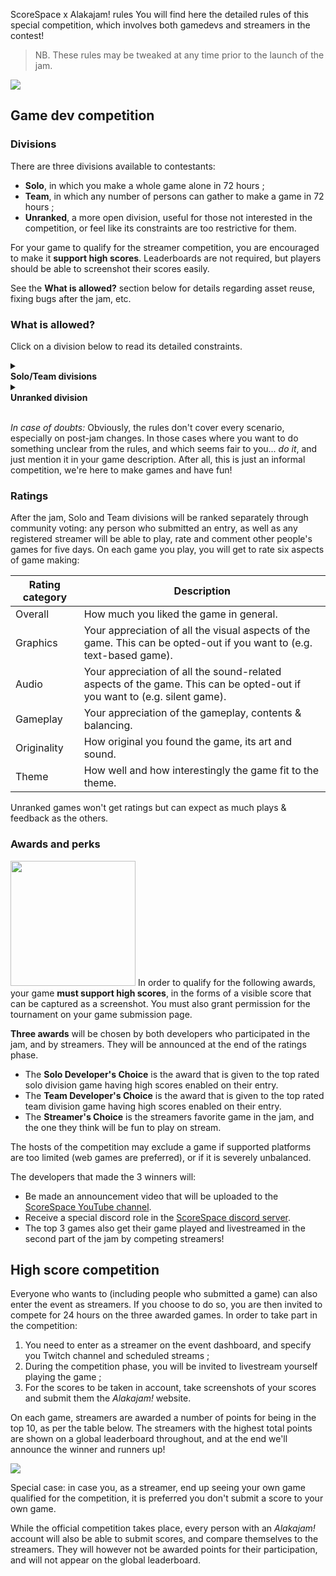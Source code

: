 ScoreSpace x Alakajam! rules
You will find here the detailed rules of this special competition, which involves both gamedevs and streamers in the contest!

> NB. These rules may be tweaked at any time prior to the launch of the jam.

![](https://i.imgur.com/nWF2un9.png)

## Game dev competition

### <a name="divisions"></a>Divisions

There are three divisions available to contestants:
* **Solo**, in which you make a whole game alone in 72 hours ;
* **Team**, in which any number of persons can gather to make a game in 72 hours ;
* **Unranked**, a more open division, useful for those not interested in the competition, or feel like its constraints are too restrictive for them.

For your game to qualify for the streamer competition, you are encouraged to make it **support high scores**. Leaderboards are not required, but players should be able to screenshot their scores easily.

See the **What is allowed?** section below for details regarding asset reuse, fixing bugs after the jam, etc.

### <a name="allowed"></a>What is allowed?

Click on a division below to read its detailed constraints.

<details class="card">
<summary><div class="btn"><b>Solo/Team divisions</b></div></summary><ul><li><b>Tools:</b> All software is allowed without restriction. It is recommended though that your game engine supports targetting either HTML5, Windows or Linux, to make sure most contestants can play it.</li><li><b>Code reuse:</b> You are allowed to use/reuse any outside library or personal code made prior to the event, or code bits found from sources like StackOverflow or blogs. You can also prepare your project by initializing the sources in advance. However, you cannot work on a game you started before the event.</li><li><b>Graphical asset reuse:</b> You must make all your graphical assets during the event, even if you opt-out of the graphics category. Derivative work of existing assets (ie. you used some existing assets but significantly transformed them) is acceptable, as long as you list the original assets in your game page for the raters to appreciate. You are also <i>allowed</i> to use: third-party fonts and brushes ; procedurally generated assets ; your engine's default appearance for UI elements ; pre-made game author & engine splash screens.</li><li><b>Audio asset reuse:</b> You must make your own music during the event, even if you opt-out of the audio category. However: while creating sounds yourself is encouraged (eg. with the help of [sound generation tools](/article/docs/resources#audio), musical instruments, or microphones), reusing existing sound effects is tolerated. You can also reuse *short* samples for music (eg. drums and other sampled instruments). Reusing whole loops or full tracks is not allowed.</li><li><b>Post-jam changes:</b> From the minute the jam ends, you are not allowed to add any features, assets or contents to your game. However we do allow to: package or improve the packaging of your game ; port your game to other platforms ; fix bugs ; fix balance issues or annoyances <i>but only</i> if they are preventing people to reasonably play the game.</li>
</ul>
Note that third-party assets exceptions are only allowed as long as you have the license to use them.
</details>
	
<details class="card"><summary><div class="btn"><b>Unranked division</b></div></summary>Since there are no ratings involved, the rules are much more relaxed. While the ranked divisions are only made for video games, card & board games are allowed here. The only rules are:

<ul><li>All third-party assets are allowed as long as you have the license to use them.</li></ul>

There are additional rules <b>if you submit an project started before the event</b>. These are fuzzy rules only aimed at preventing abusive self-promotion:

<ul><li>You must spend a significant part of your week-end working on the game ;</li><li>Use the game description to let people know what you did/did not make during the jam ;</li><li>Make it easy to play the parts you worked on (eg. don't make testers play the full game to try your final boss!).</li></ul>
</details>

&nbsp;  
*In case of doubts:* Obviously, the rules don't cover every scenario, especially on post-jam changes. In those cases where you want to do something unclear from the rules, and which seems fair to you... *do it*, and just mention it in your game description. After all, this is just an informal competition, we're here to make games and have fun!

### <a name="rankings"></a>Ratings

After the jam, Solo and Team divisions will be ranked separately through community voting: any person who submitted an entry, as well as any registered streamer will be able to play, rate and comment other people's games for five days. On each game you play, you will get to rate six aspects of game making:

| Rating category | Description |
| -------- | -------- |
| Overall | How much you liked the game in general. |
| Graphics | Your appreciation of all the visual aspects of the game. This can be opted-out if you want to (e.g. text-based game). |
| Audio | Your appreciation of all the sound-related aspects of the game. This can be opted-out if you want to (e.g. silent game). |
| Gameplay | Your appreciation of the gameplay, contents & balancing. |
| Originality | How original you found the game, its art and sound. |
| Theme | How well and how interestingly the game fit to the theme. |

Unranked games won't get ratings but can expect as much plays & feedback as the others.

### Awards and perks

<a href="https://www.scorespace.net"><img src="https://www.scorespace.net/static/media/logo.826163a0.png" class="float-right" width="200"></a>
In order to qualify for the following awards, your game **must support high scores**, in the forms of a visible score that can be captured as a screenshot. You must also grant permission for the tournament on your game submission page.

**Three awards** will be chosen by both developers who participated in the jam, and by streamers. They will be announced at the end of the ratings phase.

* The **Solo Developer's Choice** is the award that is given to the top rated solo division game having high scores enabled on their entry.
* The **Team Developer's Choice** is the award that is given to the top rated team division game having high scores enabled on their entry.
* The **Streamer's Choice** is the streamers favorite game in the jam, and the one they think will be fun to play on stream.

The hosts of the competition may exclude a game if supported platforms are too limited (web games are preferred), or if it is severely unbalanced.

The developers that made the 3 winners will:
* Be made an announcement video that will be uploaded to the [ScoreSpace YouTube channel](https://www.youtube.com/channel/UC1Cr_CYDZYo6uJCMimXfCPw).
* Receive a special discord role in the [ScoreSpace discord server](https://discord.com/invite/P5pwDrv).
* The top 3 games also get their game played and livestreamed in the second part of the jam by competing streamers!

## <a name="awards"></a>High score competition

Everyone who wants to (including people who submitted a game) can also enter the event as streamers. If you choose to do so, you are then invited to compete for 24 hours on the three awarded games. In order to take part in the competition: 
1. You need to enter as a streamer on the event dashboard, and specify you Twitch channel and scheduled streams ;
2. During the competition phase, you will be invited to livestream yourself playing the game ;
3. For the scores to be taken in account, take screenshots of your scores and submit them the *Alakajam!* website.

On each game, streamers are awarded a number of points for being in the top 10, as per the table below. The streamers with the highest total points are shown on a global leaderboard throughout, and at the end we'll announce the winner and runners up!

![](https://i.imgur.com/CvSqPvV.jpg)

Special case: in case you, as a streamer, end up seeing your own game qualified for the competition, it is preferred you don't submit a score to your own game.

While the official competition takes place, every person with an *Alakajam!* account will also be able to submit scores, and compare themselves to the streamers. They will however not be awarded points for their participation, and will not appear on the global leaderboard.

